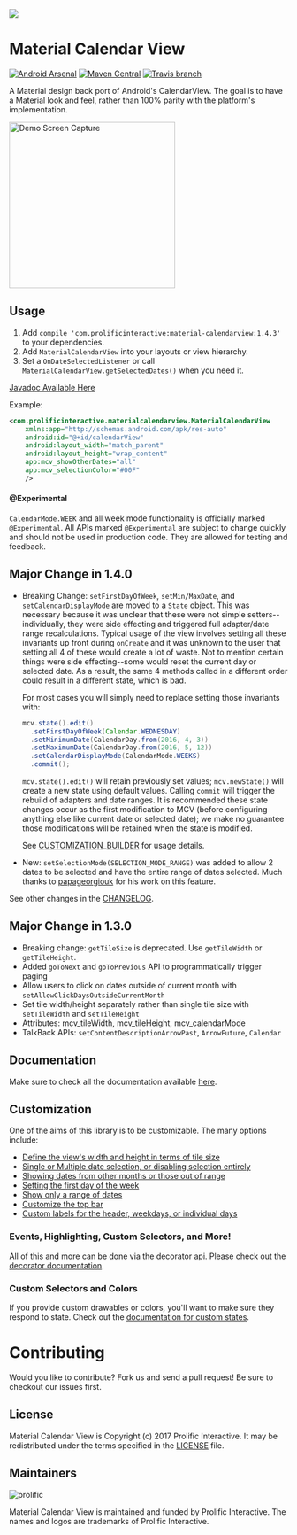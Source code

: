 <img src="/images/hero.png"/>

Material Calendar View 
======================
[![Android Arsenal](https://img.shields.io/badge/Android%20Arsenal-Material%20Calendar%20View-blue.svg?style=flat)](https://android-arsenal.com/details/1/1531) [![Maven Central](https://img.shields.io/maven-central/v/com.prolificinteractive/material-calendarview.svg?maxAge=2592000)](http://search.maven.org/#search%7Cga%7C1%7Ca%3A%22material-calendarview%22) [![Travis branch](https://img.shields.io/travis/prolificinteractive/material-calendarview.svg?maxAge=2592000)](https://travis-ci.org/prolificinteractive/material-calendarview)

A Material design back port of Android's CalendarView. The goal is to have a Material look
and feel, rather than 100% parity with the platform's implementation.

<img src="/images/screencast.gif" alt="Demo Screen Capture" width="300px" />

Usage
-----

1. Add `compile 'com.prolificinteractive:material-calendarview:1.4.3'` to your dependencies.
2. Add `MaterialCalendarView` into your layouts or view hierarchy.
3. Set a `OnDateSelectedListener` or call `MaterialCalendarView.getSelectedDates()` when you need it.


[Javadoc Available Here](http://prolificinteractive.github.io/material-calendarview/)

Example:

```xml
<com.prolificinteractive.materialcalendarview.MaterialCalendarView
    xmlns:app="http://schemas.android.com/apk/res-auto"
    android:id="@+id/calendarView"
    android:layout_width="match_parent"
    android:layout_height="wrap_content"
    app:mcv_showOtherDates="all"
    app:mcv_selectionColor="#00F"
    />
```
#### @Experimental
`CalendarMode.WEEK` and all week mode functionality is officially marked `@Experimental`. All APIs
marked `@Experimental` are subject to change quickly and should not be used in production code. They
are allowed for testing and feedback.

Major Change in 1.4.0
---------------------
* Breaking Change: `setFirstDayOfWeek`, `setMin/MaxDate`, and `setCalendarDisplayMode` are moved to a `State` object. This was necessary because it was unclear that these were not simple setters--individually, they were side effecting and triggered full adapter/date range recalculations. Typical usage of the view involves setting all these invariants up front during `onCreate` and it was unknown to the user that setting all 4 of these would create a lot of waste. Not to mention certain things were side effecting--some would reset the current day or selected date. As a result, the same 4 methods called in a different order could result in a different state, which is bad.

  For most cases you will simply need to replace setting those invariants with: 
  ```java
  mcv.state().edit()
    .setFirstDayOfWeek(Calendar.WEDNESDAY)
    .setMinimumDate(CalendarDay.from(2016, 4, 3))
    .setMaximumDate(CalendarDay.from(2016, 5, 12))
    .setCalendarDisplayMode(CalendarMode.WEEKS)
    .commit();
  ```

  `mcv.state().edit()` will retain previously set values; `mcv.newState()` will create a new state using default values. Calling `commit` will trigger the rebuild of adapters and date ranges. It is recommended these state changes occur as the first modification to MCV (before configuring anything else like current date or selected date); we make no guarantee those modifications will be retained when the state is modified.

  See [CUSTOMIZATION_BUILDER](docs/CUSTOMIZATION_BUILDER.md) for usage details.
* New: `setSelectionMode(SELECTION_MODE_RANGE)` was added to allow 2 dates to be selected and have the entire range of dates selected. Much thanks to [papageorgiouk](https://github.com/papageorgiouk) for his work on this feature. 

See other changes in the [CHANGELOG](/CHANGELOG.md).

Major Change in 1.3.0
---------------------
* Breaking change: `getTileSize` is deprecated. Use `getTileWidth` or `getTileHeight`.
* Added `goToNext` and `goToPrevious` API to programmatically trigger paging
* Allow users to click on dates outside of current month with `setAllowClickDaysOutsideCurrentMonth`
* Set tile width/height separately rather than single tile size with `setTileWidth` and `setTileHeight`
* Attributes: mcv_tileWidth, mcv_tileHeight, mcv_calendarMode
* TalkBack APIs: `setContentDescriptionArrowPast`, `ArrowFuture`, `Calendar`

Documentation
-------------

Make sure to check all the documentation available [here](docs/README.md).

Customization
-------------

One of the aims of this library is to be customizable. The many options include:

* [Define the view's width and height in terms of tile size](docs/CUSTOMIZATION.md#tile-size)
* [Single or Multiple date selection, or disabling selection entirely](docs/CUSTOMIZATION.md#date-selection)
* [Showing dates from other months or those out of range](docs/CUSTOMIZATION.md#showing-other-dates)
* [Setting the first day of the week](docs/CUSTOMIZATION_BUILDER.md#first-day-of-the-week)
* [Show only a range of dates](docs/CUSTOMIZATION_BUILDER.md#date-ranges)
* [Customize the top bar](docs/CUSTOMIZATION.md#topbar-options)
* [Custom labels for the header, weekdays, or individual days](docs/CUSTOMIZATION.md#custom-labels)


### Events, Highlighting, Custom Selectors, and More!

All of this and more can be done via the decorator api. Please check out the [decorator documentation](docs/DECORATORS.md).

### Custom Selectors and Colors

If you provide custom drawables or colors, you'll want to make sure they respond to state.
Check out the [documentation for custom states](docs/CUSTOM_SELECTORS.md).

Contributing
============

Would you like to contribute? Fork us and send a pull request! Be sure to checkout our issues first.

## License

Material Calendar View is Copyright (c) 2017 Prolific Interactive. It may be redistributed under the terms specified in the [LICENSE] file.

[LICENSE]: /LICENSE

## Maintainers

![prolific](https://s3.amazonaws.com/prolificsitestaging/logos/Prolific_Logo_Full_Color.png)

Material Calendar View is maintained and funded by Prolific Interactive. The names and logos are trademarks of Prolific Interactive.
